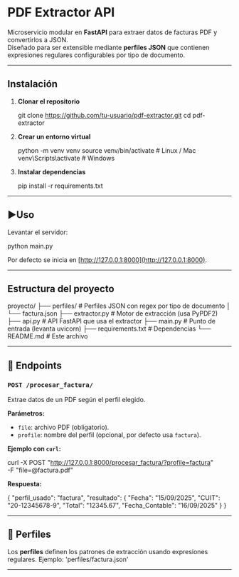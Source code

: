 
# PDF Extractor API

Microservicio modular en **FastAPI** para extraer datos de facturas PDF y convertirlos a JSON.  
Diseñado para ser extensible mediante **perfiles JSON** que contienen expresiones regulares configurables por tipo de documento.

---

## Instalación

1. **Clonar el repositorio**

   git clone https://github.com/tu-usuario/pdf-extractor.git
   cd pdf-extractor


2. **Crear un entorno virtual**

  
   python -m venv venv
   source venv/bin/activate   # Linux / Mac
   venv\Scripts\activate      # Windows
 

3. **Instalar dependencias**

 
   pip install -r requirements.txt


---

## ▶Uso

Levantar el servidor:


python main.py


Por defecto se inicia en [http://127.0.0.1:8000](http://127.0.0.1:8000).

---

## Estructura del proyecto


proyecto/
 ├── perfiles/             # Perfiles JSON con regex por tipo de documento
 │    └── factura.json
 ├── extractor.py          # Motor de extracción (usa PyPDF2)
 ├── api.py                # API FastAPI que usa el extractor
 ├── main.py               # Punto de entrada (levanta uvicorn)
 ├── requirements.txt      # Dependencias
 └── README.md             # Este archivo


---

## 📑 Endpoints

### `POST /procesar_factura/`

Extrae datos de un PDF según el perfil elegido.

**Parámetros:**

* `file`: archivo PDF (obligatorio).
* `profile`: nombre del perfil (opcional, por defecto usa `factura`).

**Ejemplo con `curl`:**

curl -X POST "http://127.0.0.1:8000/procesar_factura/?profile=factura" \
  -F "file=@factura.pdf"


**Respuesta:**


{
  "perfil_usado": "factura",
  "resultado": {
    "Fecha": "15/09/2025",
    "CUIT": "20-12345678-9",
    "Total": "12345.67",
    "Fecha_Contable": "16/09/2025"
  }
}


---

## 🧩 Perfiles

Los **perfiles** definen los patrones de extracción usando expresiones regulares.
Ejemplo: 'perfiles/factura.json'

------





